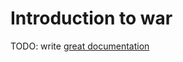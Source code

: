 # Introduction to war

TODO: write [great documentation](http://jacobian.org/writing/what-to-write/)
